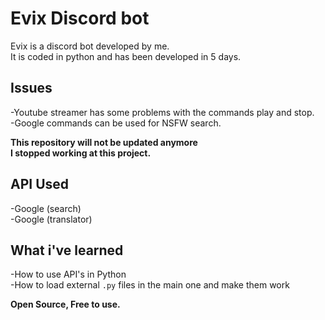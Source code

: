 # Evix Discord bot
Evix is a discord bot developed by me.  
It is coded in python and has been developed in 5 days.    

## Issues  
-Youtube streamer has some problems with the commands play and stop.  
-Google commands can be used for NSFW search.
  
**This repository will not be updated anymore  
I stopped working at this project.** 

## API Used
-Google (search)  
-Google (translator)

## What i've learned    
-How to use API's in Python  
-How to load external `.py` files in the main one and make them work  

**Open Source, Free to use.**



